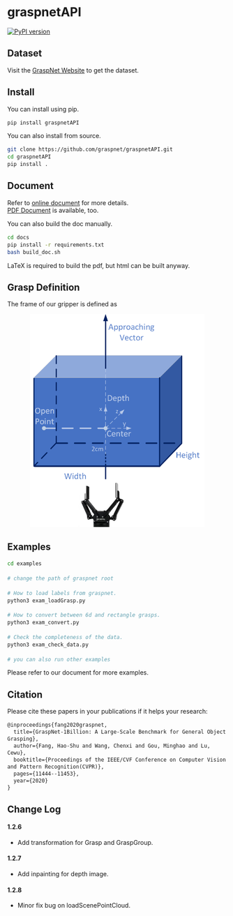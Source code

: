# graspnetAPI
[![PyPI version](https://badge.fury.io/py/graspnetAPI.svg)](https://badge.fury.io/py/graspnetAPI)

## Dataset

Visit the [GraspNet Website](http://graspnet.net) to get the dataset.

## Install
You can install using pip.
```bash
pip install graspnetAPI
```

You can also install from source.

```bash
git clone https://github.com/graspnet/graspnetAPI.git
cd graspnetAPI
pip install .
```

## Document

Refer to [online document](https://graspnetapi.readthedocs.io/en/latest/index.html) for more details.  
[PDF Document](https://graspnetapi.readthedocs.io/_/downloads/en/latest/pdf/) is available, too. 

You can also build the doc manually.
```bash
cd docs
pip install -r requirements.txt
bash build_doc.sh
```

LaTeX is required to build the pdf, but html can be built anyway.

## Grasp Definition
The frame of our gripper is defined as 
<div align="center">
    <img src="grasp_definition.png", width="400">
</div>


## Examples
```bash
cd examples

# change the path of graspnet root

# How to load labels from graspnet.
python3 exam_loadGrasp.py

# How to convert between 6d and rectangle grasps.
python3 exam_convert.py

# Check the completeness of the data.
python3 exam_check_data.py

# you can also run other examples
```

Please refer to our document for more examples.

## Citation
Please cite these papers in your publications if it helps your research:
```
@inproceedings{fang2020graspnet,
  title={GraspNet-1Billion: A Large-Scale Benchmark for General Object Grasping},
  author={Fang, Hao-Shu and Wang, Chenxi and Gou, Minghao and Lu, Cewu},
  booktitle={Proceedings of the IEEE/CVF Conference on Computer Vision and Pattern Recognition(CVPR)},
  pages={11444--11453},
  year={2020}
}
```

## Change Log

#### 1.2.6

- Add transformation for Grasp and GraspGroup.

#### 1.2.7

- Add inpainting for depth image.

#### 1.2.8

- Minor fix bug on loadScenePointCloud.
